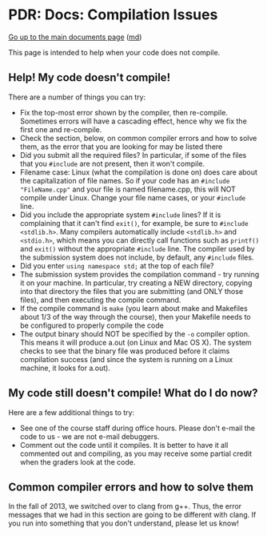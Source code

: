 PDR: Docs: Compilation Issues
=============================

[Go up to the main documents page](index.html) ([md](index.md))

This page is intended to help when your code does not compile.


Help!  My code doesn't compile!
-------------------------------

There are a number of things you can try:

- Fix the top-most error shown by the compiler, then re-compile.  Sometimes errors will have a cascading effect, hence why we fix the first one and re-compile.
- Check the section, below, on common compiler errors and how to solve them, as the error that you are looking for may be listed there
- Did you submit all the required files?  In particular, if some of the files that you `#include` are not present, then it won't compile.
- Filename case: Linux (what the compilation is done on) does care about the capitalization of file names.  So if your code has an `#include "FileName.cpp"` and your file is named filename.cpp, this will NOT compile under Linux.  Change your file name cases, or your `#include` line.
- Did you include the appropriate system `#include` lines?  If it is complaining that it can't find `exit()`, for example, be sure to `#include <stdlib.h>`.  Many compilers automatically include `<stdlib.h>` and `<stdio.h>`, which means you can directly call functions such as `printf()` and `exit()` without the appropriate `#include` line.  The compiler used by the submission system does not include, by default, any `#include` files.
- Did you enter `using namespace std;` at the top of each file?
- The submission system provides the compilation command - try running it on your machine.  In particular, try creating a NEW directory, copying into that directory the files that you are submitting (and ONLY those files), and then executing the compile command.
- If the compile command is `make` (you learn about make and Makefiles about 1/3 of the way through the course), then your Makefile needs to be configured to properly compile the code
- The output binary should NOT be specified by the `-o` compiler option.  This means it will produce a.out (on Linux and Mac OS X).  The system checks to see that the binary file was produced before it claims compilation success (and since the system is running on a Linux machine, it looks for a.out).

My code still doesn't compile!  What do I do now?
-------------------------------------------------

Here are a few additional things to try:

- See one of the course staff during office hours.  Please don't e-mail the code to us - we are not e-mail debuggers.
- Comment out the code until it compiles.  It is better to have it all commented out and compiling, as you may receive some partial credit when the graders look at the code.


Common compiler errors and how to solve them
--------------------------------------------

In the fall of 2013, we switched over to clang from g++.  Thus, the error messages that we had in this section are going to be different with clang.  If you run into something that you don't understand, please let us know!
